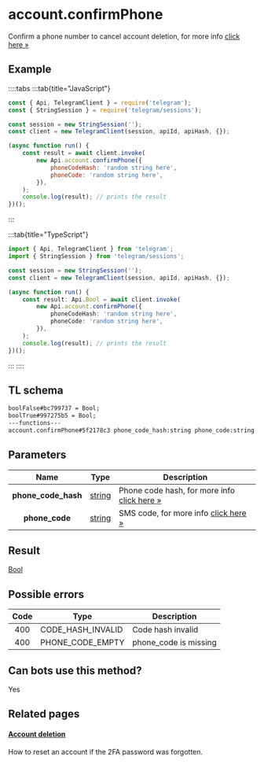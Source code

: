 # account.confirmPhone

Confirm a phone number to cancel account deletion, for more info [click here »](https://core.telegram.org/api/account-deletion)

## Example

::::tabs
:::tab{title="JavaScript"}

```js
const { Api, TelegramClient } = require('telegram');
const { StringSession } = require('telegram/sessions');

const session = new StringSession('');
const client = new TelegramClient(session, apiId, apiHash, {});

(async function run() {
    const result = await client.invoke(
        new Api.account.confirmPhone({
            phoneCodeHash: 'random string here',
            phoneCode: 'random string here',
        }),
    );
    console.log(result); // prints the result
})();
```

:::

:::tab{title="TypeScript"}

```ts
import { Api, TelegramClient } from 'telegram';
import { StringSession } from 'telegram/sessions';

const session = new StringSession('');
const client = new TelegramClient(session, apiId, apiHash, {});

(async function run() {
    const result: Api.Bool = await client.invoke(
        new Api.account.confirmPhone({
            phoneCodeHash: 'random string here',
            phoneCode: 'random string here',
        }),
    );
    console.log(result); // prints the result
})();
```

:::
::::

## TL schema

```txt
boolFalse#bc799737 = Bool;
boolTrue#997275b5 = Bool;
---functions---
account.confirmPhone#5f2178c3 phone_code_hash:string phone_code:string = Bool;
```

## Parameters

|        Name         | Type                                            | Description                                                                                   |
| :-----------------: | ----------------------------------------------- | --------------------------------------------------------------------------------------------- |
| **phone_code_hash** | [string](https://core.telegram.org/type/string) | Phone code hash, for more info [click here »](https://core.telegram.org/api/account-deletion) |
|   **phone_code**    | [string](https://core.telegram.org/type/string) | SMS code, for more info [click here »](https://core.telegram.org/api/account-deletion)        |

## Result

[Bool](https://core.telegram.org/type/Bool)

## Possible errors

| Code | Type              | Description           |
| :--: | ----------------- | --------------------- |
| 400  | CODE_HASH_INVALID | Code hash invalid     |
| 400  | PHONE_CODE_EMPTY  | phone_code is missing |

## Can bots use this method?

Yes

## Related pages

#### [Account deletion](https://core.telegram.org/api/account-deletion)

How to reset an account if the 2FA password was forgotten.
